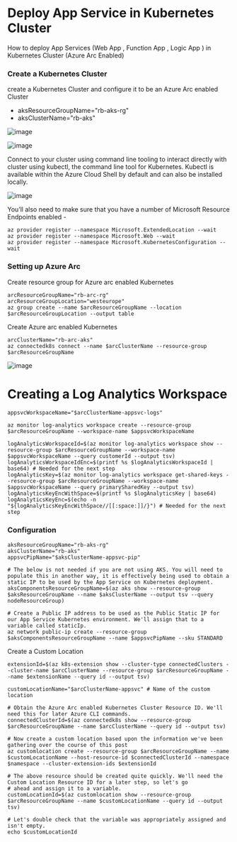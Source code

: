 # Deploy App Service in Kubernetes Cluster

How to deploy App Services (Web App , Function App , Logic App ) in Kubernetes Cluster (Azure Arc Enabled)

### Create a Kubernetes Cluster

create a Kubernetes Cluster and configure it to be an Azure Arc enabled Cluster

- aksResourceGroupName="rb-aks-rg"
- aksClusterName="rb-aks"

![image](https://user-images.githubusercontent.com/6815990/155522008-858622ea-8b0c-4279-bd64-6bfb202df3a9.png)

![image](https://user-images.githubusercontent.com/6815990/155522048-1597c223-040a-43bc-89f0-08562d81974d.png)

Connect to your cluster using command line tooling to interact directly with cluster using kubectl, the command line tool for Kubernetes. Kubectl is available within the Azure Cloud Shell by default and can also be installed locally.

![image](https://user-images.githubusercontent.com/6815990/155532930-9a0eb946-acd1-4e6e-88e3-fed2e6f45303.png)

You’ll also need to make sure that you have a number of Microsoft Resource Endpoints enabled -

```
az provider register --namespace Microsoft.ExtendedLocation --wait
az provider register --namespace Microsoft.Web --wait
az provider register --namespace Microsoft.KubernetesConfiguration --wait
```

### Setting up Azure Arc

Create resource group for Azure arc enabled Kubernetes

```
arcResourceGroupName="rb-arc-rg"
arcResourceGroupLocation="westeurope"
az group create --name $arcResourceGroupName --location $arcResourceGroupLocation --output table
```
Create Azure arc enabled Kubernetes

```
arcClusterName="rb-arc-aks"
az connectedk8s connect --name $arcClusterName --resource-group $arcResourceGroupName
```

![image](https://user-images.githubusercontent.com/6815990/155538643-7e5b983e-5a38-4fe4-9ca8-26c56cc9354d.png)



# Creating a Log Analytics Workspace

```
appsvcWorkspaceName="$arcClusterName-appsvc-logs"

az monitor log-analytics workspace create --resource-group $arcResourceGroupName --workspace-name $appsvcWorkspaceName

logAnalyticsWorkspaceId=$(az monitor log-analytics workspace show --resource-group $arcResourceGroupName --workspace-name $appsvcWorkspaceName --query customerId --output tsv)
logAnalyticsWorkspaceIdEnc=$(printf %s $logAnalyticsWorkspaceId | base64) # Needed for the next step
logAnalyticsKey=$(az monitor log-analytics workspace get-shared-keys --resource-group $arcResourceGroupName --workspace-name $appsvcWorkspaceName --query primarySharedKey --output tsv)
logAnalyticsKeyEncWithSpace=$(printf %s $logAnalyticsKey | base64)
logAnalyticsKeyEnc=$(echo -n "${logAnalyticsKeyEncWithSpace//[[:space:]]/}") # Needed for the next step

```
### Configuration

```
aksResourceGroupName="rb-aks-rg"
aksClusterName="rb-aks"
appsvcPipName="$aksClusterName-appsvc-pip"

# The below is not needed if you are not using AKS. You will need to populate this in another way, it is effectively being used to obtain a static IP to be used by the App Service on Kubernetes deployment.
aksComponentsResourceGroupName=$(az aks show --resource-group $aksResourceGroupName --name $aksClusterName --output tsv --query nodeResourceGroup)

# Create a Public IP address to be used as the Public Static IP for our App Service Kubernetes environment. We'll assign that to a variable called staticIp.
az network public-ip create --resource-group $aksComponentsResourceGroupName --name $appsvcPipName --sku STANDARD

```


Create a Custom Location

```
extensionId=$(az k8s-extension show --cluster-type connectedClusters --cluster-name $arcClusterName --resource-group $arcResourceGroupName --name $extensionName --query id --output tsv)

customLocationName="$arcClusterName-appsvc" # Name of the custom location

# Obtain the Azure Arc enabled Kubernetes Cluster Resource ID. We'll need this for later Azure CLI commands.
connectedClusterId=$(az connectedk8s show --resource-group $arcResourceGroupName --name $arcClusterName --query id --output tsv)

# Now create a custom location based upon the information we've been gathering over the course of this post
az customlocation create --resource-group $arcResourceGroupName --name $customLocationName --host-resource-id $connectedClusterId --namespace $namespace --cluster-extension-ids $extensionId

# The above resource should be created quite quickly. We'll need the Custom Location Resource ID for a later step, so let's go 
# ahead and assign it to a variable.
customLocationId=$(az customlocation show --resource-group $arcResourceGroupName --name $customLocationName --query id --output tsv)

# Let's double check that the variable was appropriately assigned and isn't empty.
echo $customLocationId
```
